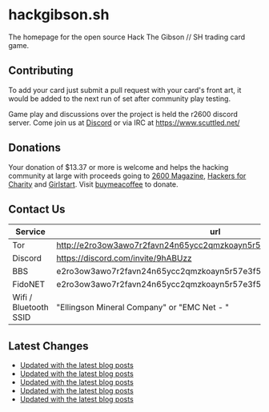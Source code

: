 # hackgibson.sh
The homepage for the open source Hack The Gibson // SH trading card game.


## Contributing

To add your card just submit a pull request with your card's front art, it would be added to the next run of set after community play testing.

Game play and discussions over the project is held the r2600 discord server. Come join us at [Discord](https://discord.com/invite/9hABUzz) or via IRC at https://www.scuttled.net/


## Donations

Your donation of $13.37 or more is welcome and helps the hacking community at large with proceeds going to [2600 Magazine](https://2600.com/), [Hackers for Charity](https://hackersforcharity.org) and [Girlstart](https://girlstart.org).  Visit [buymeacoffee](https://www.buymeacoffee.com/hackgibson.sh) to donate.


## Contact Us

Service | url
-|-
Tor | http://e2ro3ow3awo7r2favn24n65ycc2qmzkoayn5r57e3f56nvjwdcgg32ad.onion
Discord | https://discord.com/invite/9hABUzz
BBS | e2ro3ow3awo7r2favn24n65ycc2qmzkoayn5r57e3f56nvjwdcgg32ad.onion:23
FidoNET | e2ro3ow3awo7r2favn24n65ycc2qmzkoayn5r57e3f56nvjwdcgg32ad.onion:24554
Wifi / Bluetooth SSID | "Ellingson Mineral Company" or "EMC Net - <fidonet address>"

## Latest Changes
<!-- BLOG-POST-LIST:START -->
- [Updated with the latest blog posts](https://github.com/DFW2600/hackgibson.sh/commit/437cd2ca6b91a165da678e253933c2d0a5b4265d)
- [Updated with the latest blog posts](https://github.com/DFW2600/hackgibson.sh/commit/1cc4e49b2d8d1a40af0c5c55ef3f9d2f52626d68)
- [Updated with the latest blog posts](https://github.com/DFW2600/hackgibson.sh/commit/e94036cf045c128b412243aa0f513ac892319540)
- [Updated with the latest blog posts](https://github.com/DFW2600/hackgibson.sh/commit/c899133e1ab196695737ba57a9cdbd75d9abf056)
- [Updated with the latest blog posts](https://github.com/DFW2600/hackgibson.sh/commit/d6f3808537bbf34079d94c0143a7a86283732b43)
<!-- BLOG-POST-LIST:END -->
